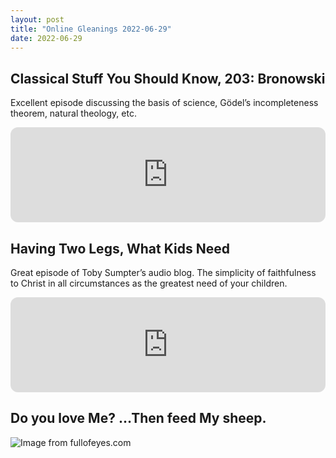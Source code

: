 ```yaml
---
layout: post
title: "Online Gleanings 2022-06-29"
date: 2022-06-29
---
```


## Classical Stuff You Should Know, 203: Bronowski

Excellent episode discussing the basis of science, Gödel’s incompleteness theorem, natural theology, etc. 

<iframe style="border-radius:12px" src="https://open.spotify.com/embed/episode/4I55AHDDXsVLi5bJmhXemU?utm_source=generator&theme=0" width="100%" height="152" frameBorder="0" allowfullscreen="" allow="autoplay; clipboard-write; encrypted-media; fullscreen; picture-in-picture"></iframe>

## Having Two Legs, What Kids Need

Great episode of Toby Sumpter’s audio blog. The simplicity of faithfulness to Christ in all circumstances as the greatest need of your children. 

<iframe style="border-radius:12px" src="https://open.spotify.com/embed/episode/3BiPigITSZcSkGdVpYs8BM?utm_source=generator" width="100%" height="152" frameBorder="0" allowfullscreen="" allow="autoplay; clipboard-write; encrypted-media; fullscreen; picture-in-picture"></iframe>

## Do you love Me? …Then feed My sheep.

![Image from fullofeyes.com](https://i0.wp.com/www.fullofeyes.com/wp-content/uploads/2020/05/VP_012820.jpg?resize=1024%2C1024&ssl=1) 
